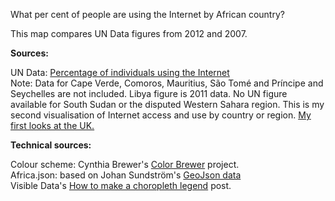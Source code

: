 What per cent of people are using the Internet by African country? 

This map compares UN Data figures from 2012 and 2007. 

<strong>Sources:</strong>

UN Data: <a href="http://data.un.org/Data.aspx?d=ITU&f=ind1Code%3aI99H">Percentage of individuals using the Internet</a><br/>
Note: Data for Cape Verde, Comoros, Mauritius, São Tomé and Príncipe and Seychelles are not included. Libya figure is 2011 data. No UN figure available for South Sudan or the disputed Western Sahara region.
This is my second visualisation of Internet access and use by country or region. <a href="http://bl.ocks.org/radiocontrolled/8246732">My first looks at the UK.</a>

<strong>Technical sources:</strong>
 
Colour scheme: Cynthia Brewer's <a href="http://colorbrewer2.org/?type=sequential&scheme=YlGnBu&n=9">Color Brewer</a> project.<br/>
Africa.json: based on Johan Sundström's <a href="https://github.com/johan/world.geo.json/blob/master/countries.geo.json">GeoJson data</a><br/>
Visible Data's <a href="http://bit.ly/1bC8wst">How to make a choropleth legend</a> post.